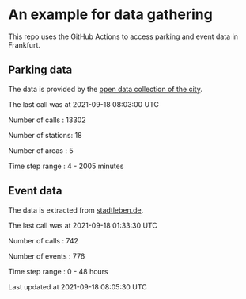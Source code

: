 # An example for data gathering

This repo uses the GitHub Actions to access parking and event data in Frankfurt.

## Parking data
The data is provided by the [open data collection of the city](https://www.offenedaten.frankfurt.de/).

The last call was at 2021-09-18 08:03:00 UTC

Number of calls   : 13302

Number of stations:    18

Number of areas   :     5

Time step range   :     4 -  2005 minutes


## Event data
The data is extracted from [stadtleben.de](https://stadtleben.de/frankfurt/).

The last call was at 2021-09-18 01:33:30 UTC

Number of calls   : 742

Number of events  : 776

Time step range   :   0 -  48 hours


Last updated at 2021-09-18 08:05:30 UTC
